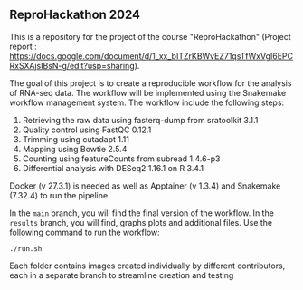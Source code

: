 ## ReproHackathon 2024

This is a repository for the project of the course "ReproHackathon" (Project report : https://docs.google.com/document/d/1_xx_bITZrKBWvEZ71qsTfWxVgI6EPCRxSXAjsIBsN-g/edit?usp=sharing). 

The goal of this project is to create a reproducible workflow for the analysis of RNA-seq data. The workflow will be implemented using the Snakemake workflow management system. The workflow include the following steps:

1. Retrieving the raw data using fasterq-dump from sratoolkit 3.1.1
2. Quality control using FastQC 0.12.1
3. Trimming using cutadapt 1.11
4. Mapping using Bowtie 2.5.4
5. Counting using featureCounts from subread 1.4.6-p3
6. Differential analysis with DESeq2 1.16.1 on R 3.4.1

Docker (v 27.3.1) is needed as well as Apptainer (v 1.3.4) and Snakemake (7.32.4) to run the pipeline.

In the `main` branch, you will find the final version of the workflow.
In the `results` branch, you will find, graphs plots and additional files.
Use the following command to run the workflow:

```
./run.sh
```
Each folder contains images created individually by different contributors, each in a separate branch to streamline creation and testing
